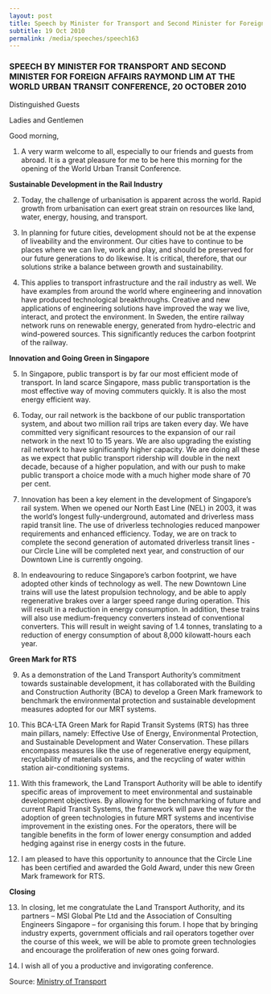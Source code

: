 ```yaml
---
layout: post
title: Speech by Minister for Transport and Second Minister for Foreign Affairs Raymond Lim at the World Urban Transit Conference, 20 October 2010
subtitle: 19 Oct 2010
permalink: /media/speeches/speech163
---
```


### SPEECH BY MINISTER FOR TRANSPORT AND SECOND MINISTER FOR FOREIGN AFFAIRS RAYMOND LIM AT THE WORLD URBAN TRANSIT CONFERENCE, 20 OCTOBER 2010

Distinguished Guests

Ladies and Gentlemen

Good morning,

1. A very warm welcome to all, especially to our friends and guests from abroad. It is a great pleasure for me to be here this morning for the opening of the World Urban Transit Conference.

**Sustainable Development in the Rail Industry**

2. Today, the challenge of urbanisation is apparent across the world. Rapid growth from urbanisation can exert great strain on resources like land, water, energy, housing, and transport.

3. In planning for future cities, development should not be at the expense of liveability and the environment. Our cities have to continue to be places where we can live, work and play, and should be preserved for our future generations to do likewise. It is critical, therefore, that our solutions strike a balance between growth and sustainability.

4. This applies to transport infrastructure and the rail industry as well. We have examples from around the world where engineering and innovation have produced technological breakthroughs. Creative and new applications of engineering solutions have improved the way we live, interact, and protect the environment. In Sweden, the entire railway network runs on renewable energy, generated from hydro-electric and wind-powered sources. This significantly reduces the carbon footprint of the railway.

**Innovation and Going Green in Singapore**

5. In Singapore, public transport is by far our most efficient mode of transport. In land scarce Singapore, mass public transportation is the most effective way of moving commuters quickly. It is also the most energy efficient way.

6. Today, our rail network is the backbone of our public transportation system, and about two million rail trips are taken every day. We have committed very significant resources to the expansion of our rail network in the next 10 to 15 years. We are also upgrading the existing rail network to have significantly higher capacity. We are doing all these as we expect that public transport ridership will double in the next decade, because of a higher population, and with our push to make public transport a choice mode with a much higher mode share of 70 per cent.

7. Innovation has been a key element in the development of Singapore’s rail system. When we opened our North East Line (NEL) in 2003, it was the world’s longest fully-underground, automated and driverless mass rapid transit line. The use of driverless technologies reduced manpower requirements and enhanced efficiency. Today, we are on track to complete the second generation of automated driverless transit lines - our Circle Line will be completed next year, and construction of our Downtown Line is currently ongoing.

8. In endeavouring to reduce Singapore’s carbon footprint, we have adopted other kinds of technology as well. The new Downtown Line trains will use the latest propulsion technology, and be able to apply regenerative brakes over a larger speed range during operation. This will result in a reduction in energy consumption. In addition, these trains will also use medium-frequency converters instead of conventional converters. This will result in weight saving of 1.4 tonnes, translating to a reduction of energy consumption of about 8,000 kilowatt-hours each year.

**Green Mark for RTS**

9. As a demonstration of the Land Transport Authority’s commitment towards sustainable development, it has collaborated with the Building and Construction Authority (BCA) to develop a Green Mark framework to benchmark the environmental protection and sustainable development measures adopted for our MRT systems.

10. This BCA-LTA Green Mark for Rapid Transit Systems (RTS) has three main pillars, namely: Effective Use of Energy, Environmental Protection, and Sustainable Development and Water Conservation. These pillars encompass measures like the use of regenerative energy equipment, recyclability of materials on trains, and the recycling of water within station air-conditioning systems.

11. With this framework, the Land Transport Authority will be able to identify specific areas of improvement to meet environmental and sustainable development objectives. By allowing for the benchmarking of future and current Rapid Transit Systems, the framework will pave the way for the adoption of green technologies in future MRT systems and incentivise improvement in the existing ones. For the operators, there will be tangible benefits in the form of lower energy consumption and added hedging against rise in energy costs in the future.

12. I am pleased to have this opportunity to announce that the Circle Line has been certified and awarded the Gold Award, under this new Green Mark framework for RTS.

**Closing**

13. In closing, let me congratulate the Land Transport Authority, and its partners – MSI Global Pte Ltd and the Association of Consulting Engineers Singapore – for organising this forum. I hope that by bringing industry experts, government officials and rail operators together over the course of this week, we will be able to promote green technologies and encourage the proliferation of new ones going forward.

14. I wish all of you a productive and invigorating conference.

Source: [<a href="https://www.mot.gov.sg/" target="_blank">Ministry of Transport</a>](https://www.mot.gov.sg/)